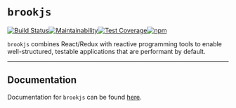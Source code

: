 # `brookjs`

[![Build Status](https://travis-ci.org/mAAdhaTTah/brookjs.svg?branch=master)](https://travis-ci.org/mAAdhaTTah/brookjs)[![Maintainability](https://api.codeclimate.com/v1/badges/b608965a030648b33573/maintainability)](https://codeclimate.com/github/mAAdhaTTah/brookjs/maintainability)[![Test Coverage](https://api.codeclimate.com/v1/badges/b608965a030648b33573/test_coverage)](https://codeclimate.com/github/mAAdhaTTah/brookjs/test_coverage)[![npm](https://img.shields.io/npm/v/brookjs.svg)](https://www.npmjs.com/package/brookjs)

`brookjs` combines React/Redux with reactive programming tools to enable well-structured, testable applications that are performant by default.

___

## Documentation

Documentation for `brookjs` can be found [here][docs].

  [docs]: https://mAAdhaTTah.github.io/brookjs/
